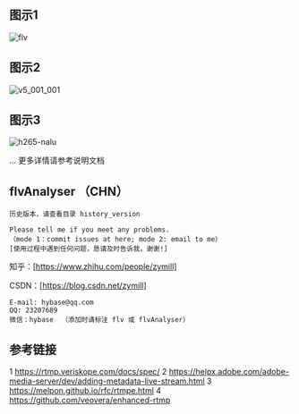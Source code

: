## 图示1
![flv](https://user-images.githubusercontent.com/18504455/232966564-3918273e-bca2-4d7a-92c3-f6152ea58298.png)

## 图示2
![v5_001_001](https://user-images.githubusercontent.com/18504455/232966668-1f609e64-6a32-4738-a2df-0e32b13003fc.png)

## 图示3
![h265-nalu](https://user-images.githubusercontent.com/18504455/232966785-9b594660-8ae9-42c0-bfb4-8205badc60f8.png)

...
更多详情请参考说明文档

## flvAnalyser （CHN）

    历史版本，请查看目录 history_version

    Please tell me if you meet any problems.
    （mode 1：commit issues at here; mode 2: email to me）
    [使用过程中遇到任何问题，恳请及时告诉我，谢谢!]

知乎：[https://www.zhihu.com/people/zymill]

CSDN：[https://blog.csdn.net/zymill]

    E-mail: hybase@qq.com
    QQ: 23207689
    微信：hybase  （添加时请标注 flv 或 flvAnalyser）
    
## 参考链接

1 https://rtmp.veriskope.com/docs/spec/
2 https://helpx.adobe.com/adobe-media-server/dev/adding-metadata-live-stream.html
3 https://melpon.github.io/rfc/rtmpe.html
4 https://github.com/veovera/enhanced-rtmp
